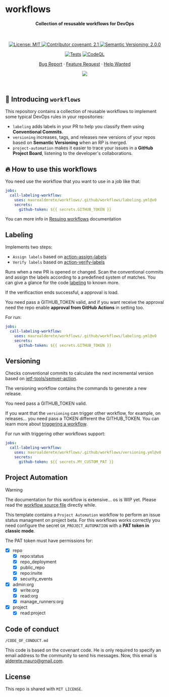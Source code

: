 # workflows

<h4 align="center">Collection of resusable workflows for DevOps</h4>

&nbsp;

<div align="center">

<a href="./LICENSE">
	<img alt="License: MIT" src="https://img.shields.io/badge/License-Private-yellow.svg">
</a>
<a href="./CODE_OF_CONDUCT.md">
	<img alt="Contributor covenant: 2.1" src="https://img.shields.io/badge/Contributor%20Covenant-2.1-4baaaa.svg">
</a>
<a href="https://semver.org/">
	<img alt="Semantic Versioning: 2.0.0" src="https://img.shields.io/badge/Semantic--Versioning-2.0.0-a05f79?logo=semantic-release&logoColor=f97ff0">
</a>

[![Tests](https://github.com/mauroalderete/coding-projects-template/actions/workflows/tests.yml/badge.svg)](https://github.com/mauroalderete/coding-projects-template/actions/workflows/tests.yml)
[![CodeQL](https://github.com/mauroalderete/coding-projects-template/actions/workflows/codeql-analysis.yml/badge.svg)](https://github.com/mauroalderete/coding-projects-template/actions/workflows/codeql-analysis.yml)

<a href="./issues/new?assignees=&labels=bug%2Clifecycle%2Fneeds-triage&projects=mauroalderete%2F20&template=1-bug-report.yml&title=...+is+broken">Bug Report</a>
·
<a href="./issues/new?assignees=&labels=enhancement%2Clifecycle%2Fneeds-triage&projects=mauroalderete%2F20&template=2-feature-request.yml&title=As+a+%5Btype+of+user%5D%2C+I+want+%5Ba+goal%5D+so+that+%5Bbenefit%5D">Feature Request</a>
·
<a href="./issues/new?assignees=&labels=help+wanted%2Clifecycle%2Fneeds-triage&projects=mauroalderete%2F20&template=3-help-wanted.yml&title=I+need+help+with...">Help Wanted</a>

<a href="https://twitter.com/intent/tweet?text=👋%20Check%20this%20amazing%20repo%20https://github.com/mauroalderete/workflows,%20created%20by%20@_mauroalderete%0A%0A%23DEVCommunity%20%23100DaysOfCode%20%23GitHub%20%23DevOps">
	<img src="https://img.shields.io/twitter/url?label=Share%20on%20Twitter&style=social&url=https%3A%2F%2Fgithub.com%2Fatapas%2Fmodel-repo">
</a>

</div>

&nbsp;
## :wave: Introducing `workflows`

This repository contains a collection of reusable workflows to implement some typical DevOps rules in your repositories:

- `labeling` adds labels in your PR to help you classify them using **Conventional Commits**.
- `versioning` increases, tags, and releases new versions of your repos based on **Semantic Versioning** when an RP is merged.
- `project-automation` makes it easier to trace your issues in a **GitHub Project Board**, listening to the developer's collaborations.

## :fire: How to use this workflows

You need use the workflow that you want to use in a job like that:

```yaml
jobs:
  call-labeling-workflow:
    uses: mauroalderete/workflows/.github/workflows/labeling.yml@v0
    secrets:
      github-token: ${{ secrets.GITHUB_TOKEN }}
```

You can more info in [Resuing workflows](https://docs.github.com/en/actions/sharing-automations/reusing-workflows) documentation

## Labeling

Implements two steps:

- `Assign labels` based on [action-assign-labels](https://github.com/mauroalderete/action-assign-labels)
- `Verify labels` based on [action-verify-labels](https://github.com/mauroalderete/action-verify-labels)

Runs when a new PR is opened or changed. Scan the conventional commits and assign the labels according to a predefined system of matches. You can give a glance for the code [labeling](.github/workflows/labeling.yml) to known more.

If the verificaction ends successful, a approval is load.

You need pass a GITHUB_TOKEN valid, and if you want receive the approval need the repo enable **approval from GitHub Actions** in setting too.

For run:

```yaml
jobs:
  call-labeling-workflow:
    uses: mauroalderete/workflows/.github/workflows/labeling.yml@v0
    secrets:
      github-token: ${{ secrets.GITHUB_TOKEN }}
```

## Versioning

Checks conventional commits to calculate the next incremental version based on [ietf-tools/semver-action](https://github.com/ietf-tools/semver-action).

The versioning workflow contains the commands to generate a new release.

You need pass a GITHUB_TOKEN valid.

If you want that the `versioning` can trigger other workflow, for example, on releases... you need pass a TOKEN different the GITHUB_TOKEN. You can learn more about [triggering a workflow](https://docs.github.com/en/actions/writing-workflows/choosing-when-your-workflow-runs/triggering-a-workflow#triggering-a-workflow-from-a-workflow).

For run with triggering other workflows support:

```yaml
jobs:
  call-labeling-workflow:
    uses: mauroalderete/workflows/.github/workflows/versioning.yml@v0
    secrets:
      github-token: ${{ secrets.MY_CUSTOM_PAT }}
```

## Project Automation

> [!WARNING]
> The documentation for this workflow is extensive... os is WIP yet. Please read the [workflow source file](.github/workflows/project-automation.yml) directly while.

This template contains a `Project Automation` workflow to perform an issue status managment on project beta. For this workflows works correctly you need configure the secret `GH_PROJECT_AUTOMATION` with a **PAT token in classic mode**.

The PAT token must have permissions for:

- [x] repo
  - [x] repo:status
  - [x] repo_deployment
  - [x] public_repo
  - [x] repo:invite
  - [x] security_events
- [x] admin:org
  - [x] write:org
  - [x] read:org
  - [x] manage_runners:org
- [x] project
  - [x] read:project

## Code of conduct

`/CODE_OF_CONDUCT.md`

This code is based on the covenant code. He is only required to specify an email address to the community to send his messages. Now, this email is alderete.mauro@gmail.com.

## License

This repo is shared with `MIT LICENSE`.
